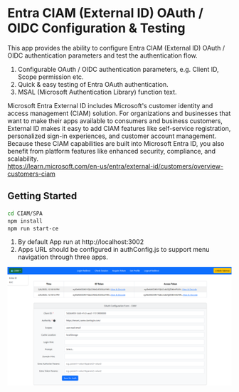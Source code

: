 # Entra CIAM (External ID) OAuth / OIDC Configuration & Testing

This app provides the ability to configure Entra CIAM (External ID) OAuth / OIDC authentication parameters and test the authentication flow.

1. Configurable OAuth / OIDC authentication parameters, e.g. Client ID, Scope permission etc.
2. Quick & easy testing of Entra OAuth authentication.
3. MSAL (Microsoft Authentication Library) function text.

Microsoft Entra External ID includes Microsoft's customer identity and access management (CIAM) solution. For organizations and businesses that want to make their apps available to consumers and business customers, External ID makes it easy to add CIAM features like self-service registration, personalized sign-in experiences, and customer account management. Because these CIAM capabilities are built into Microsoft Entra ID, you also benefit from platform features like enhanced security, compliance, and scalability.  
https://learn.microsoft.com/en-us/entra/external-id/customers/overview-customers-ciam

## Getting Started

   ```bash
   cd CIAM/SPA
   npm install
   npm run start-ce
   ```

1. By default App run at http://localhost:3002
2. Apps URL should be configured in authConfig.js to support menu navigation through three apps.

![Screenshot](../ReadmeFiles/CIAMOauth.png)


